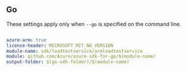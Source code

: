 ## Go

These settings apply only when `--go` is specified on the command line.

```yaml $(go) && $(track2)

azure-arm: true
license-header: MICROSOFT_MIT_NO_VERSION
module-name: sdk/loadtestservice/armloadtestservice
module: github.com/Azure/azure-sdk-for-go/$(module-name)
output-folder: $(go-sdk-folder)/$(module-name)

```